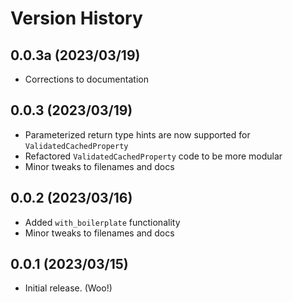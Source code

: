 # Version History

## 0.0.3a (2023/03/19)
- Corrections to documentation

## 0.0.3 (2023/03/19)
- Parameterized return type hints are now supported for `ValidatedCachedProperty`
- Refactored `ValidatedCachedProperty` code to be more modular
- Minor tweaks to filenames and docs

## 0.0.2 (2023/03/16)
- Added `with_boilerplate` functionality
- Minor tweaks to filenames and docs

## 0.0.1 (2023/03/15)
- Initial release. (Woo!)